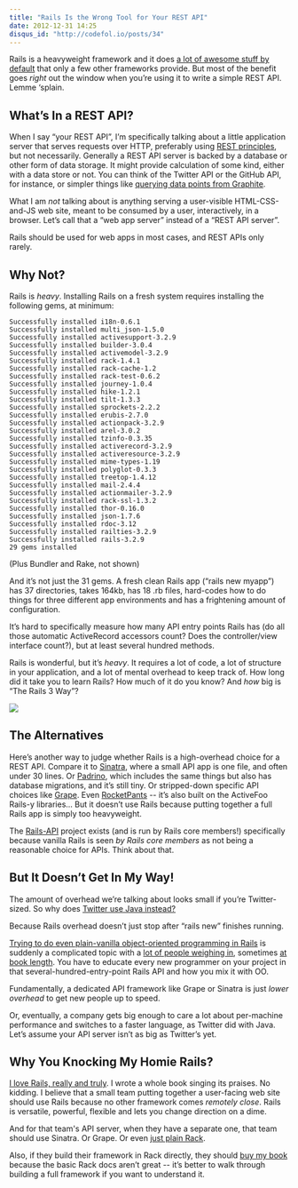 ```yaml
---
title: "Rails Is the Wrong Tool for Your REST API"
date: 2012-12-31 14:25
disqus_id: "http://codefol.io/posts/34"
---
```

Rails is a heavyweight framework and it does <a href="http://guides.rubyonrails.org/security.html">a lot of awesome stuff by default</a> that only a few other frameworks provide. But most of the benefit goes <i>right</i> out the window when you’re using it to write a simple REST API. Lemme ‘splain.

## What’s In a REST API?

When I say “your REST API”, I’m specifically talking about a little application server that serves requests over HTTP, preferably using <a href="http://en.wikipedia.org/wiki/Representational_state_transfer">REST principles</a>, but not necessarily. Generally a REST API server is backed by a database or other form of data storage. It might provide calculation of some kind, either with a data store or not. You can think of the Twitter API or the GitHub API, for instance, or simpler things like <a href="http://graphite.readthedocs.org/en/1.0/url-api.html">querying data points from Graphite</a>.

What I am <i>not</i> talking about is anything serving a user-visible HTML-CSS-and-JS web site, meant to be consumed by a user, interactively, in a browser. Let’s call that a “web app server” instead of a “REST API server”.

Rails should be used for web apps in most cases, and REST APIs only rarely.

## Why Not?

Rails is <i>heavy</i>. Installing Rails on a fresh system requires installing the following gems, at minimum:

~~~
Successfully installed i18n-0.6.1
Successfully installed multi_json-1.5.0
Successfully installed activesupport-3.2.9
Successfully installed builder-3.0.4
Successfully installed activemodel-3.2.9
Successfully installed rack-1.4.1
Successfully installed rack-cache-1.2
Successfully installed rack-test-0.6.2
Successfully installed journey-1.0.4
Successfully installed hike-1.2.1
Successfully installed tilt-1.3.3
Successfully installed sprockets-2.2.2
Successfully installed erubis-2.7.0
Successfully installed actionpack-3.2.9
Successfully installed arel-3.0.2
Successfully installed tzinfo-0.3.35
Successfully installed activerecord-3.2.9
Successfully installed activeresource-3.2.9
Successfully installed mime-types-1.19
Successfully installed polyglot-0.3.3
Successfully installed treetop-1.4.12
Successfully installed mail-2.4.4
Successfully installed actionmailer-3.2.9
Successfully installed rack-ssl-1.3.2
Successfully installed thor-0.16.0
Successfully installed json-1.7.6
Successfully installed rdoc-3.12
Successfully installed railties-3.2.9
Successfully installed rails-3.2.9
29 gems installed
~~~

(Plus Bundler and Rake, not shown)

And it’s not just the 31 gems. A fresh clean Rails app (“rails new myapp”) has 37 directories, takes 164kb, has 18 .rb files, hard-codes how to do things for three different app environments and has a frightening amount of configuration.

It’s hard to specifically measure how many API entry points Rails has (do all those automatic ActiveRecord accessors count? Does the controller/view interface count?), but at least several hundred methods.

Rails is wonderful, but it’s <i>heavy</i>. It requires a lot of code, a lot of structure in your application, and a lot of mental overhead to keep track of. How long did it take you to learn Rails? How much of it do you know? And <i>how</i> big is “The Rails 3 Way”?

<img src="http://blog.obiefernandez.com/.a/6a00e54fdca91188330147e1cb9591970b-pi"> </img>

## The Alternatives

Here’s another way to judge whether Rails is a high-overhead choice for a REST API. Compare it to <a href="http://sinatrarb.com">Sinatra</a>, where a small API app is one file, and often under 30 lines. Or <a href="http://www.padrinorb.com/">Padrino</a>, which includes the same things but also has database migrations, and it’s still tiny. Or stripped-down specific API choices like <a href="https://github.com/intridea/grape">Grape</a>. Even <a href="https://github.com/filtersquad/rocket_pants">RocketPants</a> -- it’s also built on the ActiveFoo Rails-y libraries... But it doesn’t use Rails because putting together a full Rails app is simply too heavyweight.

The <a href="https://github.com/rails-api/rails-api">Rails-API</a> project exists (and is run by Rails core members!) specifically because vanilla Rails is seen <i>by Rails core members</i> as not being a reasonable choice for APIs. Think about that.

## But It Doesn’t Get In My Way!

The amount of overhead we’re talking about looks small if you’re Twitter-sized. So why does <a href="http://engineering.twitter.com/2011/04/twitter-search-is-now-3x-faster_1656.html">Twitter use Java instead?</a>

Because Rails overhead doesn’t just stop after “rails new” finishes running.

<a href="http://rubyrogues.com/object-oriented-programming-in-rails-with-jim-weirich/">Trying to do even plain-vanilla object-oriented programming in Rails</a> is suddenly a complicated topic with a <a href="http://evan.tiggerpalace.com/articles/2012/11/21/use-rails-until-it-hurts/">lot of people weighing in</a>, sometimes <a href="http://objectsonrails.com/">at book length</a>. You have to educate every new programmer on your project in that several-hundred-entry-point Rails API and how you mix it with OO.

Fundamentally, a dedicated API framework like Grape or Sinatra is just <i>lower overhead</i> to get new people up to speed.

Or, eventually, a company gets big enough to care a lot about per-machine performance and switches to a faster language, as Twitter did with Java. Let’s assume your API server isn’t as big as Twitter’s yet.

## Why You Knocking My Homie Rails?

<a href="http://rebuilding-rails.com">I love Rails, really and truly</a>. I wrote a whole book singing its praises. No kidding. I believe that a small team putting together a user-facing web site should use Rails because no other framework comes <i>remotely close</i>. Rails is versatile, powerful, flexible and lets you change direction on a dime.

And for that team's API server, when they have a separate one, that team should use Sinatra. Or Grape. Or even <a href="http://rack.github.com">just plain Rack</a>.

Also, if they build their framework in Rack directly, they should <a href="http://rebuilding-rails.com">buy my book</a> because the basic Rack docs aren’t great -- it’s better to walk through building a full framework if you want to understand it.


